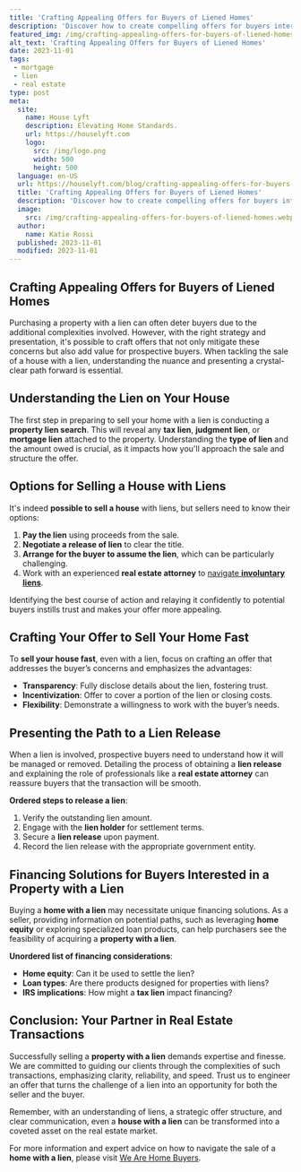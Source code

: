```yaml
---
title: 'Crafting Appealing Offers for Buyers of Liened Homes'
description: 'Discover how to create compelling offers for buyers interested in purchasing lien homes. Gain insights and tips to craft appealing deals that captivate curious buyers.'
featured_img: /img/crafting-appealing-offers-for-buyers-of-liened-homes.webp
alt_text: 'Crafting Appealing Offers for Buyers of Liened Homes'
date: 2023-11-01
tags:
 - mortgage
 - lien
 - real estate
type: post
meta:
  site:
    name: House Lyft
    description: Elevating Home Standards.
    url: https://houselyft.com
    logo:
      src: /img/logo.png
      width: 500
      height: 500
  language: en-US
  url: https://houselyft.com/blog/crafting-appealing-offers-for-buyers-of-liened-homes
  title: 'Crafting Appealing Offers for Buyers of Liened Homes'
  description: 'Discover how to create compelling offers for buyers interested in purchasing lien homes. Gain insights and tips to craft appealing deals that captivate curious buyers.'
  image:
    src: /img/crafting-appealing-offers-for-buyers-of-liened-homes.webp
  author:
    name: Katie Rossi
  published: 2023-11-01
  modified: 2023-11-01
---
```



## Crafting Appealing Offers for Buyers of Liened Homes

Purchasing a property with a lien can often deter buyers due to the additional complexities involved. However, with the right strategy and presentation, it's possible to craft offers that not only mitigate these concerns but also add value for prospective buyers. When tackling the sale of a house with a lien, understanding the nuance and presenting a crystal-clear path forward is essential.

## Understanding the Lien on Your House

The first step in preparing to sell your home with a lien is conducting a **property lien search**. This will reveal any **tax lien**, **judgment lien**, or **mortgage lien** attached to the property. Understanding the **type of lien** and the amount owed is crucial, as it impacts how you'll approach the sale and structure the offer.

## Options for Selling a House with Liens

It's indeed **possible to sell a house** with liens, but sellers need to know their options:

1. **Pay the lien** using proceeds from the sale.
2. **Negotiate a release of lien** to clear the title.
3. **Arrange for the buyer to assume the lien**, which can be particularly challenging.
4. Work with an experienced **real estate attorney** to [navigate   **involuntary liens**](https://houselyft.com/blog/lien-resolution-seeking-help-from-financial-advisors).

Identifying the best course of action and relaying it confidently to potential buyers instills trust and makes your offer more appealing.

## Crafting Your Offer to Sell Your Home Fast

To **sell your house fast**, even with a lien, focus on crafting an offer that addresses the buyer’s concerns and emphasizes the advantages:
  - **Transparency**: Fully disclose details about the lien, fostering trust.
  - **Incentivization**: Offer to cover a portion of the lien or closing costs.
  - **Flexibility**: Demonstrate a willingness to work with the buyer’s needs.

## Presenting the Path to a Lien Release

When a lien is involved, prospective buyers need to understand how it will be managed or removed. Detailing the process of obtaining a **lien release** and explaining the role of professionals like a **real estate attorney** can reassure buyers that the transaction will be smooth.

**Ordered steps to release a lien**:

1. Verify the outstanding lien amount.
2. Engage with the **lien holder** for settlement terms.
3. Secure a **lien release** upon payment.
4. Record the lien release with the appropriate government entity.

## Financing Solutions for Buyers Interested in a Property with a Lien

Buying a **home with a lien** may necessitate unique financing solutions. As a seller, providing information on potential paths, such as leveraging **home equity** or exploring specialized loan products, can help purchasers see the feasibility of acquiring a **property with a lien**.

**Unordered list of financing considerations**:
  - **Home equity**: Can it be used to settle the lien?
  - **Loan types**: Are there products designed for properties with liens?
  - **IRS implications**: How might a **tax lien** impact financing?

## Conclusion: Your Partner in Real Estate Transactions

Successfully selling a **property with a lien** demands expertise and finesse. We are committed to guiding our clients through the complexities of such transactions, emphasizing clarity, reliability, and speed. Trust us to engineer an offer that turns the challenge of a lien into an opportunity for both the seller and the buyer.

Remember, with an understanding of liens, a strategic offer structure, and clear communication, even a **house with a lien** can be transformed into a coveted asset on the real estate market.

For more information and expert advice on how to navigate the sale of a **home with a lien**, please visit [We Are Home Buyers](https://www.wearehomebuyers.com/blog/sell-a-house-with-a-lien/).